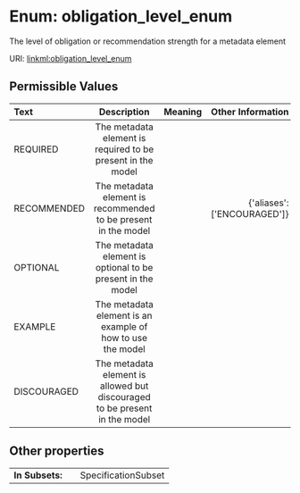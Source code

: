 
# Enum: obligation_level_enum

The level of obligation or recommendation strength for a metadata element

URI: [linkml:obligation_level_enum](https://w3id.org/linkml/obligation_level_enum)


## Permissible Values

| Text | Description | Meaning | Other Information |
| :--- | :---: | :---: | ---: |
| REQUIRED | The metadata element is required to be present in the model |  |  |
| RECOMMENDED | The metadata element is recommended to be present in the model |  | {'aliases': ['ENCOURAGED']} |
| OPTIONAL | The metadata element is optional to be present in the model |  |  |
| EXAMPLE | The metadata element is an example of how to use the model |  |  |
| DISCOURAGED | The metadata element is allowed but discouraged to be present in the model |  |  |



## Other properties

|  |  |  |
| --- | --- | --- |
| **In Subsets:** | | SpecificationSubset |
